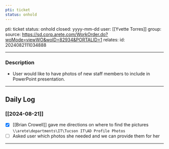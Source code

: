 ```yaml
---
pti: ticket
status: onhold
---
```

pti: ticket 
status: onhold
closed: yyyy-mm-dd
user: [[Yvette Torres]]
group: 
source: https://sd.corp.arete.com/WorkOrder.do?woMode=viewWO&woID=82934&PORTALID=1
relates: 
id: 2024082111034888

---
### Description
- User would like to have photos of new staff members to include in PowerPoint presentation.
---
## Daily Log
### [[2024-08-21]]
- [x] [[Brian Crowell]] gave me directions on where to find the pictures ``\\arete\departments\IT\Tucson IT\AD Profile Photos``
- [ ] Asked user which photos she needed and we can provide them for her
---





